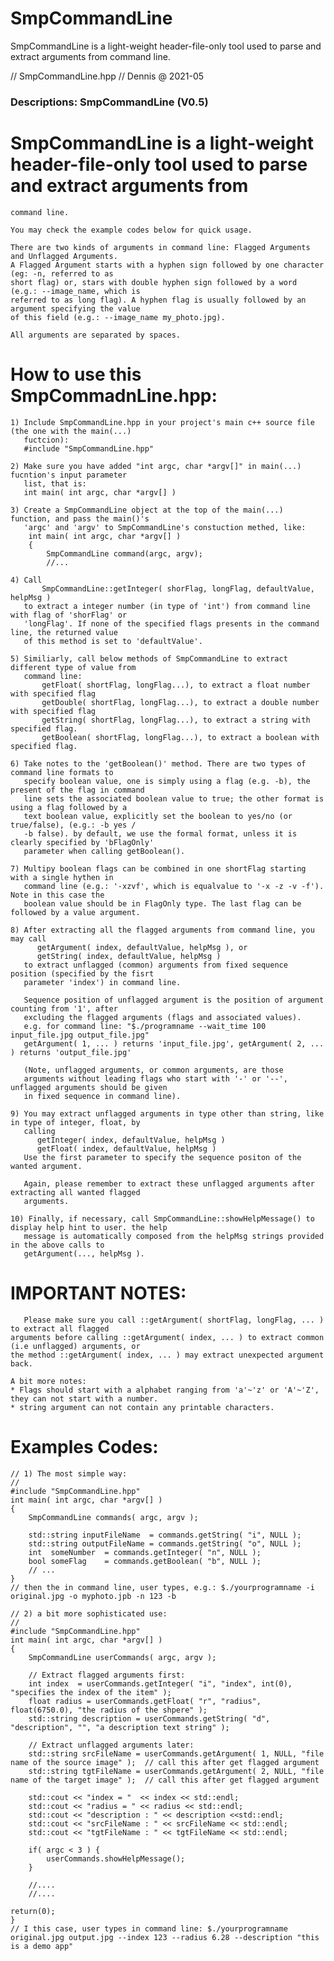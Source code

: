 # SmpCommandLine
SmpCommandLine is a light-weight header-file-only tool used to parse and extract arguments from command line.

// SmpCommandLine.hpp
// Dennis @ 2021-05
### Descriptions: SmpCommandLine (V0.5)

  # SmpCommandLine is a light-weight header-file-only tool used to parse and extract arguments from 
    command line.

    You may check the example codes below for quick usage.

    There are two kinds of arguments in command line: Flagged Arguments and Unflagged Arguments.
    A Flagged Argument starts with a hyphen sign followed by one character (eg: -n, referred to as  
    short flag) or, stars with double hyphen sign followed by a word (e.g.: --image_name, which is 
    referred to as long flag). A hyphen flag is usually followed by an argument specifying the value
    of this field (e.g.: --image_name my_photo.jpg).

    All arguments are separated by spaces.

  # How to use this SmpCommadnLine.hpp:

    1) Include SmpCommandLine.hpp in your project's main c++ source file (the one with the main(...) 
       fuctcion):
       #include "SmpCommandLine.hpp"

    2) Make sure you have added "int argc, char *argv[]" in main(...) fucntion's input parameter 
       list, that is: 
       int main( int argc, char *argv[] ) 
    
    3) Create a SmpCommandLine object at the top of the main(...) function, and pass the main()'s
       'argc' and 'argv' to SmpCommandLine's constuction methed, like: 
        int main( int argc, char *argv[] ) 
        {
            SmpCommandLine command(argc, argv); 
            //...
        
    4) Call 
           SmpCommandLine::getInteger( shorFlag, longFlag, defaultValue, helpMsg )
       to extract a integer number (in type of 'int') from command line with flag of 'shorFlag' or
       'longFlag'. If none of the specified flags presents in the command line, the returned value
       of this method is set to 'defaultValue'.

    5) Similiarly, call below methods of SmpCommandLine to extract different type of value from 
       command line:
           getFloat( shortFlag, longFlag...), to extract a float number with specified flag
           getDouble( shortFlag, longFlag...), to extract a double number with specified flag
           getString( shortFlag, longFlag...), to extract a string with specified flag. 
           getBoolean( shortFlag, longFlag...), to extract a boolean with specified flag. 

    6) Take notes to the 'getBoolean()' method. There are two types of command line formats to 
       specify boolean value, one is simply using a flag (e.g. -b), the present of the flag in command
       line sets the associated boolean value to true; the other format is using a flag followed by a 
       text boolean value, explicitly set the boolean to yes/no (or true/false), (e.g.: -b yes /
       -b false). by default, we use the formal format, unless it is clearly specified by 'bFlagOnly' 
       parameter when calling getBoolean().

    7) Multipy boolean flags can be combined in one shortFlag starting with a single hythen in 
       command line (e.g.: '-xzvf', which is equalvalue to '-x -z -v -f'). Note in this case the 
       boolean value should be in FlagOnly type. The last flag can be followed by a value argument.

    8) After extracting all the flagged arguments from command line, you may call 
          getArgument( index, defaultValue, helpMsg ), or 
          getString( index, defaultValue, helpMsg )
       to extract unflagged (common) arguments from fixed sequence position (specified by the fisrt
       parameter 'index') in command line. 
       
       Sequence position of unflagged argument is the position of argument counting from '1', after 
       excluding the flagged arguments (flags and associated values). 
       e.g. for command line: "$./programname --wait_time 100 input_file.jpg output_file.jpg" 
       getArgument( 1, ... ) returns 'input_file.jpg', getArgument( 2, ... ) returns 'output_file.jpg' 

       (Note, unflagged arguments, or common arguments, are those
       arguments without leading flags who start with '-' or '--', unflagged arguments should be given
       in fixed sequence in command line).
    
    9) You may extract unflagged arguments in type other than string, like in type of integer, float, by 
       calling 
          getInteger( index, defaultValue, helpMsg )
          getFloat( index, defaultValue, helpMsg )
       Use the first parameter to specify the sequence positon of the wanted argument. 
       
       Again, please remember to extract these unflagged arguments after extracting all wanted flagged
       arguments.
       
    10) Finally, if necessary, call SmpCommandLine::showHelpMessage() to display help hint to user. the help 
       message is automatically composed from the helpMsg strings provided in the above calls to 
       getArgument(..., helpMsg ).

  # IMPORTANT NOTES: 
       Please make sure you call ::getArgument( shortFlag, longFlag, ... ) to extract all flagged 
    arguments before calling ::getArgument( index, ... ) to extract common (i.e unflagged) arguments, or
    the method ::getArgument( index, ... ) may extract unexpected argument back. 

    A bit more notes:
    * Flags should start with a alphabet ranging from 'a'~'z' or 'A'~'Z', they can not start with a number.
    * string argument can not contain any printable characters.

  # Examples Codes:
    
    // 1) The most simple way:
    //
    #include "SmpCommandLine.hpp"
    int main( int argc, char *argv[] )
    {
        SmpCommandLine commands( argc, argv );

        std::string inputFileName  = commands.getString( "i", NULL );
        std::string outputFileName = commands.getString( "o", NULL );
        int  someNumber  = commands.getInteger( "n", NULL );
        bool someFlag    = commands.getBoolean( "b", NULL );
        // ...
    }
    // then the in command line, user types, e.g.: $./yourprogramname -i original.jpg -o myphoto.jpb -n 123 -b 
    
    // 2) a bit more sophisticated use:
    //
    #include "SmpCommandLine.hpp"
    int main( int argc, char *argv[] )
    {
        SmpCommandLine userCommands( argc, argv );

        // Extract flagged arguments first:
        int index  = userCommands.getInteger( "i", "index", int(0), "specifies the index of the item" );
        float radius = userCommands.getFloat( "r", "radius", float(6750.0), "the radius of the shpere" ); 
        std::string description = userCommands.getString( "d", "description", "", "a description text string" );
        
        // Extract unflagged arguments later:
        std::string srcFileName = userCommands.getArgument( 1, NULL, "file name of the source image" );  // call this after get flagged argument
        std::string tgtFileName = userCommands.getArgument( 2, NULL, "file name of the target image" );  // call this after get flagged argument

        std::cout << "index = "  << index << std::endl;
        std::cout << "radius = " << radius << std::endl;
        std::cout << "description : " << description <<std::endl;
        std::cout << "srcFileName : " << srcFileName << std::endl;
        std::cout << "tgtFileName : " << tgtFileName << std::endl;

        if( argc < 3 ) {
            userCommands.showHelpMessage();
        }

        //....
        //....
    
    return(0);
    }
    // I this case, user types in command line: $./yourprogramname original.jpg output.jpg --index 123 --radius 6.28 --description "this is a demo app"    
###
